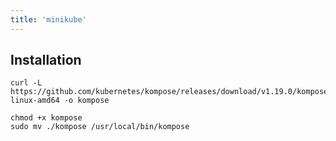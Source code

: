 ```yaml
---
title: 'minikube'
---
```


## Installation

```shell
curl -L https://github.com/kubernetes/kompose/releases/download/v1.19.0/kompose-linux-amd64 -o kompose

chmod +x kompose
sudo mv ./kompose /usr/local/bin/kompose
```
